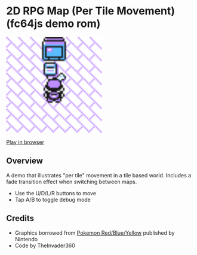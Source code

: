 # 2D RPG Map (Per Tile Movement) (fc64js demo rom)

[<img src="https://raw.githubusercontent.com/TheInvader360/fc64js/main/rom/demo/2d-rpg-map-per-tile-movement/docs/demo.gif" width="256"/>](https://theinvader360.github.io/fc64js/rom/demo/2d-rpg-map-per-tile-movement/)

[Play in browser](https://theinvader360.github.io/fc64js/rom/demo/2d-rpg-map-per-tile-movement/)

## Overview

A demo that illustrates "per tile" movement in a tile based world. Includes a fade transition effect when switching between maps.

* Use the U/D/L/R buttons to move
* Tap A/B to toggle debug mode

## Credits

* Graphics borrowed from [Pokemon Red/Blue/Yellow](https://en.wikipedia.org/wiki/Pok%C3%A9mon_Red,_Blue,_and_Yellow) published by Nintendo
* Code by TheInvader360
